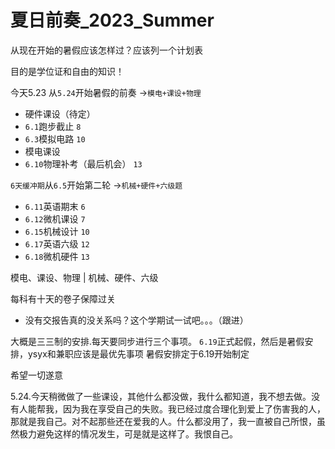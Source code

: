 # 夏日前奏_2023_Summer

 从现在开始的暑假应该怎样过？应该列一个计划表

目的是学位证和自由的知识！

今天5.23
从`5.24`开始暑假的前奏
->`模电+课设+物理`

* 硬件课设（待定）
* `6.1`跑步截止 `8`
* `6.3`模拟电路 `10`
* 模电课设
* `6.10`物理补考（最后机会） `13`

`6天缓冲期`从`6.5`开始第二轮
->`机械+硬件+六级题`

* `6.11`英语期末    `6`
* `6.12`微机课设    `7`
* `6.15`机械设计    `10`
* `6.17`英语六级    `12`
* `6.18`微机硬件    `13`

模电、课设、物理 | 机械、硬件、六级

每科有十天的卷子保障过关

* 没有交报告真的没关系吗？这个学期试一试吧。。。（跟进）

大概是三三制的安排.每天要同步进行三个事项。
`6.19`正式起假，然后是暑假安排，ysyx和兼职应该是最优先事项
暑假安排定于6.19开始制定

希望一切遂意

5.24.今天稍微做了一些课设，其他什么都没做，我什么都知道，我不想去做。没有人能帮我，因为我在享受自己的失败。我已经过度合理化到爱上了伤害我的人，那就是我自己。对不起那些还在爱我的人。什么都没用了，我一直被自己所恨，虽然极力避免这样的情况发生，可是就是这样了。我恨自己。
